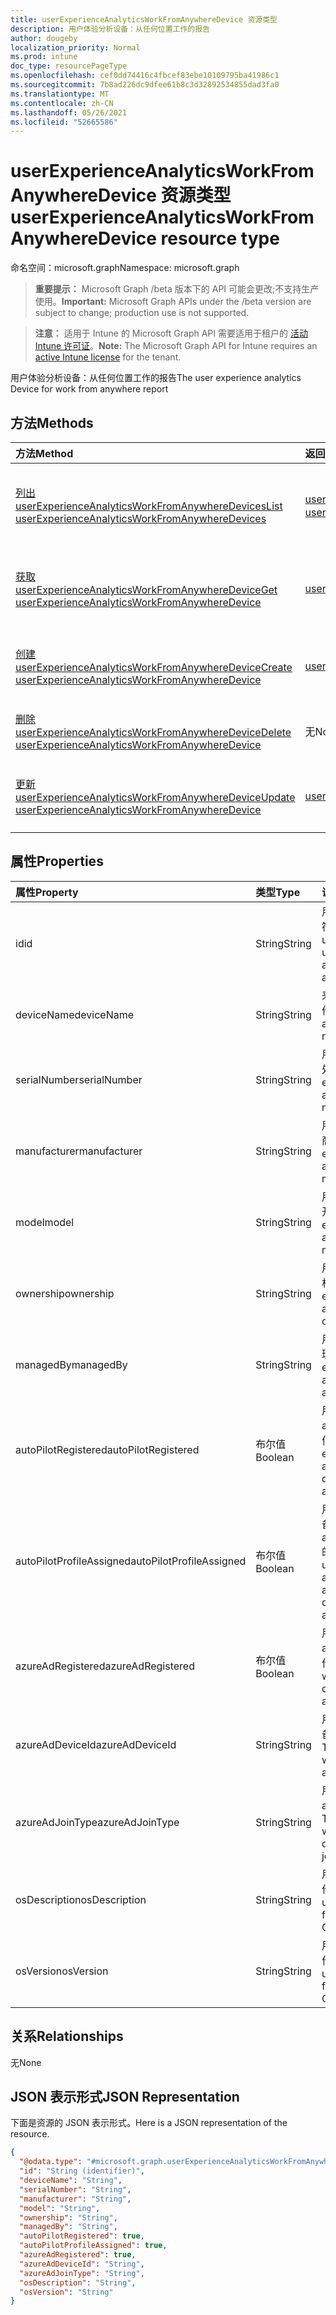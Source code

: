 ```yaml
---
title: userExperienceAnalyticsWorkFromAnywhereDevice 资源类型
description: 用户体验分析设备：从任何位置工作的报告
author: dougeby
localization_priority: Normal
ms.prod: intune
doc_type: resourcePageType
ms.openlocfilehash: cef0dd74416c4fbcef83ebe10109795ba41986c1
ms.sourcegitcommit: 7b8ad226dc9dfee61b8c3d32892534855dad3fa0
ms.translationtype: MT
ms.contentlocale: zh-CN
ms.lasthandoff: 05/26/2021
ms.locfileid: "52665586"
---
```

# <a name="userexperienceanalyticsworkfromanywheredevice-resource-type"></a><span data-ttu-id="6fb75-103">userExperienceAnalyticsWorkFromAnywhereDevice 资源类型</span><span class="sxs-lookup"><span data-stu-id="6fb75-103">userExperienceAnalyticsWorkFromAnywhereDevice resource type</span></span>

<span data-ttu-id="6fb75-104">命名空间：microsoft.graph</span><span class="sxs-lookup"><span data-stu-id="6fb75-104">Namespace: microsoft.graph</span></span>

> <span data-ttu-id="6fb75-105">**重要提示：** Microsoft Graph /beta 版本下的 API 可能会更改;不支持生产使用。</span><span class="sxs-lookup"><span data-stu-id="6fb75-105">**Important:** Microsoft Graph APIs under the /beta version are subject to change; production use is not supported.</span></span>

> <span data-ttu-id="6fb75-106">**注意：** 适用于 Intune 的 Microsoft Graph API 需要适用于租户的 [活动 Intune 许可证](https://go.microsoft.com/fwlink/?linkid=839381)。</span><span class="sxs-lookup"><span data-stu-id="6fb75-106">**Note:** The Microsoft Graph API for Intune requires an [active Intune license](https://go.microsoft.com/fwlink/?linkid=839381) for the tenant.</span></span>

<span data-ttu-id="6fb75-107">用户体验分析设备：从任何位置工作的报告</span><span class="sxs-lookup"><span data-stu-id="6fb75-107">The user experience analytics Device for work from anywhere report</span></span>

## <a name="methods"></a><span data-ttu-id="6fb75-108">方法</span><span class="sxs-lookup"><span data-stu-id="6fb75-108">Methods</span></span>
|<span data-ttu-id="6fb75-109">方法</span><span class="sxs-lookup"><span data-stu-id="6fb75-109">Method</span></span>|<span data-ttu-id="6fb75-110">返回类型</span><span class="sxs-lookup"><span data-stu-id="6fb75-110">Return Type</span></span>|<span data-ttu-id="6fb75-111">说明</span><span class="sxs-lookup"><span data-stu-id="6fb75-111">Description</span></span>|
|:---|:---|:---|
|[<span data-ttu-id="6fb75-112">列出 userExperienceAnalyticsWorkFromAnywhereDevices</span><span class="sxs-lookup"><span data-stu-id="6fb75-112">List userExperienceAnalyticsWorkFromAnywhereDevices</span></span>](../api/intune-devices-userexperienceanalyticsworkfromanywheredevice-list.md)|<span data-ttu-id="6fb75-113">[userExperienceAnalyticsWorkFromAnywhereDevice](../resources/intune-devices-userexperienceanalyticsworkfromanywheredevice.md) 集合</span><span class="sxs-lookup"><span data-stu-id="6fb75-113">[userExperienceAnalyticsWorkFromAnywhereDevice](../resources/intune-devices-userexperienceanalyticsworkfromanywheredevice.md) collection</span></span>|<span data-ttu-id="6fb75-114">列出 [userExperienceAnalyticsWorkFromAnywhereDevice](../resources/intune-devices-userexperienceanalyticsworkfromanywheredevice.md) 对象的属性和关系。</span><span class="sxs-lookup"><span data-stu-id="6fb75-114">List properties and relationships of the [userExperienceAnalyticsWorkFromAnywhereDevice](../resources/intune-devices-userexperienceanalyticsworkfromanywheredevice.md) objects.</span></span>|
|[<span data-ttu-id="6fb75-115">获取 userExperienceAnalyticsWorkFromAnywhereDevice</span><span class="sxs-lookup"><span data-stu-id="6fb75-115">Get userExperienceAnalyticsWorkFromAnywhereDevice</span></span>](../api/intune-devices-userexperienceanalyticsworkfromanywheredevice-get.md)|[<span data-ttu-id="6fb75-116">userExperienceAnalyticsWorkFromAnywhereDevice</span><span class="sxs-lookup"><span data-stu-id="6fb75-116">userExperienceAnalyticsWorkFromAnywhereDevice</span></span>](../resources/intune-devices-userexperienceanalyticsworkfromanywheredevice.md)|<span data-ttu-id="6fb75-117">读取 [userExperienceAnalyticsWorkFromAnywhereDevice 对象的属性和](../resources/intune-devices-userexperienceanalyticsworkfromanywheredevice.md) 关系。</span><span class="sxs-lookup"><span data-stu-id="6fb75-117">Read properties and relationships of the [userExperienceAnalyticsWorkFromAnywhereDevice](../resources/intune-devices-userexperienceanalyticsworkfromanywheredevice.md) object.</span></span>|
|[<span data-ttu-id="6fb75-118">创建 userExperienceAnalyticsWorkFromAnywhereDevice</span><span class="sxs-lookup"><span data-stu-id="6fb75-118">Create userExperienceAnalyticsWorkFromAnywhereDevice</span></span>](../api/intune-devices-userexperienceanalyticsworkfromanywheredevice-create.md)|[<span data-ttu-id="6fb75-119">userExperienceAnalyticsWorkFromAnywhereDevice</span><span class="sxs-lookup"><span data-stu-id="6fb75-119">userExperienceAnalyticsWorkFromAnywhereDevice</span></span>](../resources/intune-devices-userexperienceanalyticsworkfromanywheredevice.md)|<span data-ttu-id="6fb75-120">创建新的 [userExperienceAnalyticsWorkFromAnywhereDevice](../resources/intune-devices-userexperienceanalyticsworkfromanywheredevice.md) 对象。</span><span class="sxs-lookup"><span data-stu-id="6fb75-120">Create a new [userExperienceAnalyticsWorkFromAnywhereDevice](../resources/intune-devices-userexperienceanalyticsworkfromanywheredevice.md) object.</span></span>|
|[<span data-ttu-id="6fb75-121">删除 userExperienceAnalyticsWorkFromAnywhereDevice</span><span class="sxs-lookup"><span data-stu-id="6fb75-121">Delete userExperienceAnalyticsWorkFromAnywhereDevice</span></span>](../api/intune-devices-userexperienceanalyticsworkfromanywheredevice-delete.md)|<span data-ttu-id="6fb75-122">无</span><span class="sxs-lookup"><span data-stu-id="6fb75-122">None</span></span>|<span data-ttu-id="6fb75-123">删除 [userExperienceAnalyticsWorkFromAnywhereDevice](../resources/intune-devices-userexperienceanalyticsworkfromanywheredevice.md)。</span><span class="sxs-lookup"><span data-stu-id="6fb75-123">Deletes a [userExperienceAnalyticsWorkFromAnywhereDevice](../resources/intune-devices-userexperienceanalyticsworkfromanywheredevice.md).</span></span>|
|[<span data-ttu-id="6fb75-124">更新 userExperienceAnalyticsWorkFromAnywhereDevice</span><span class="sxs-lookup"><span data-stu-id="6fb75-124">Update userExperienceAnalyticsWorkFromAnywhereDevice</span></span>](../api/intune-devices-userexperienceanalyticsworkfromanywheredevice-update.md)|[<span data-ttu-id="6fb75-125">userExperienceAnalyticsWorkFromAnywhereDevice</span><span class="sxs-lookup"><span data-stu-id="6fb75-125">userExperienceAnalyticsWorkFromAnywhereDevice</span></span>](../resources/intune-devices-userexperienceanalyticsworkfromanywheredevice.md)|<span data-ttu-id="6fb75-126">更新 [userExperienceAnalyticsWorkFromAnywhereDevice 对象](../resources/intune-devices-userexperienceanalyticsworkfromanywheredevice.md) 的属性。</span><span class="sxs-lookup"><span data-stu-id="6fb75-126">Update the properties of a [userExperienceAnalyticsWorkFromAnywhereDevice](../resources/intune-devices-userexperienceanalyticsworkfromanywheredevice.md) object.</span></span>|

## <a name="properties"></a><span data-ttu-id="6fb75-127">属性</span><span class="sxs-lookup"><span data-stu-id="6fb75-127">Properties</span></span>
|<span data-ttu-id="6fb75-128">属性</span><span class="sxs-lookup"><span data-stu-id="6fb75-128">Property</span></span>|<span data-ttu-id="6fb75-129">类型</span><span class="sxs-lookup"><span data-stu-id="6fb75-129">Type</span></span>|<span data-ttu-id="6fb75-130">说明</span><span class="sxs-lookup"><span data-stu-id="6fb75-130">Description</span></span>|
|:---|:---|:---|
|<span data-ttu-id="6fb75-131">id</span><span class="sxs-lookup"><span data-stu-id="6fb75-131">id</span></span>|<span data-ttu-id="6fb75-132">String</span><span class="sxs-lookup"><span data-stu-id="6fb75-132">String</span></span>|<span data-ttu-id="6fb75-133">用户体验分析的唯一标识符从任何设备工作。</span><span class="sxs-lookup"><span data-stu-id="6fb75-133">The unique identifier of the user experience analytics work from anywhere device.</span></span>|
|<span data-ttu-id="6fb75-134">deviceName</span><span class="sxs-lookup"><span data-stu-id="6fb75-134">deviceName</span></span>|<span data-ttu-id="6fb75-135">String</span><span class="sxs-lookup"><span data-stu-id="6fb75-135">String</span></span>|<span data-ttu-id="6fb75-136">来自任何设备名称的工作。</span><span class="sxs-lookup"><span data-stu-id="6fb75-136">The work from anywhere device's name.</span></span>|
|<span data-ttu-id="6fb75-137">serialNumber</span><span class="sxs-lookup"><span data-stu-id="6fb75-137">serialNumber</span></span>|<span data-ttu-id="6fb75-138">String</span><span class="sxs-lookup"><span data-stu-id="6fb75-138">String</span></span>|<span data-ttu-id="6fb75-139">用户体验随设备序列号随处工作。</span><span class="sxs-lookup"><span data-stu-id="6fb75-139">The user experience work from anywhere device's serial number.</span></span>|
|<span data-ttu-id="6fb75-140">manufacturer</span><span class="sxs-lookup"><span data-stu-id="6fb75-140">manufacturer</span></span>|<span data-ttu-id="6fb75-141">String</span><span class="sxs-lookup"><span data-stu-id="6fb75-141">String</span></span>|<span data-ttu-id="6fb75-142">用户体验从任何设备制造商处工作。</span><span class="sxs-lookup"><span data-stu-id="6fb75-142">The user experience work from anywhere device's manufacturer.</span></span>|
|<span data-ttu-id="6fb75-143">model</span><span class="sxs-lookup"><span data-stu-id="6fb75-143">model</span></span>|<span data-ttu-id="6fb75-144">String</span><span class="sxs-lookup"><span data-stu-id="6fb75-144">String</span></span>|<span data-ttu-id="6fb75-145">用户体验从任何设备型号开始工作。</span><span class="sxs-lookup"><span data-stu-id="6fb75-145">The user experience work from anywhere device's model.</span></span>|
|<span data-ttu-id="6fb75-146">ownership</span><span class="sxs-lookup"><span data-stu-id="6fb75-146">ownership</span></span>|<span data-ttu-id="6fb75-147">String</span><span class="sxs-lookup"><span data-stu-id="6fb75-147">String</span></span>|<span data-ttu-id="6fb75-148">用户体验从任何设备所有权开始工作。</span><span class="sxs-lookup"><span data-stu-id="6fb75-148">The user experience work from anywhere device's ownership.</span></span>|
|<span data-ttu-id="6fb75-149">managedBy</span><span class="sxs-lookup"><span data-stu-id="6fb75-149">managedBy</span></span>|<span data-ttu-id="6fb75-150">String</span><span class="sxs-lookup"><span data-stu-id="6fb75-150">String</span></span>|<span data-ttu-id="6fb75-151">用户体验从设备的任何管理代理工作。</span><span class="sxs-lookup"><span data-stu-id="6fb75-151">The user experience work from anywhere management agent of the device.</span></span>|
|<span data-ttu-id="6fb75-152">autoPilotRegistered</span><span class="sxs-lookup"><span data-stu-id="6fb75-152">autoPilotRegistered</span></span>|<span data-ttu-id="6fb75-153">布尔值</span><span class="sxs-lookup"><span data-stu-id="6fb75-153">Boolean</span></span>|<span data-ttu-id="6fb75-154">用户体验从 intune 设备的 autopilotRegistered 的任何位置工作。</span><span class="sxs-lookup"><span data-stu-id="6fb75-154">The user experience work from anywhere intune device's autopilotRegistered.</span></span>|
|<span data-ttu-id="6fb75-155">autoPilotProfileAssigned</span><span class="sxs-lookup"><span data-stu-id="6fb75-155">autoPilotProfileAssigned</span></span>|<span data-ttu-id="6fb75-156">布尔值</span><span class="sxs-lookup"><span data-stu-id="6fb75-156">Boolean</span></span>|<span data-ttu-id="6fb75-157">用户体验分析从 intune 设备的 autopilotProfileAssigned 的任何位置工作。</span><span class="sxs-lookup"><span data-stu-id="6fb75-157">The user experience analytics work from anywhere intune device's autopilotProfileAssigned.</span></span>|
|<span data-ttu-id="6fb75-158">azureAdRegistered</span><span class="sxs-lookup"><span data-stu-id="6fb75-158">azureAdRegistered</span></span>|<span data-ttu-id="6fb75-159">布尔值</span><span class="sxs-lookup"><span data-stu-id="6fb75-159">Boolean</span></span>|<span data-ttu-id="6fb75-160">用户体验从任何设备的 azureAdRegistered 工作。</span><span class="sxs-lookup"><span data-stu-id="6fb75-160">The user experience work from anywhere device's azureAdRegistered.</span></span>|
|<span data-ttu-id="6fb75-161">azureAdDeviceId</span><span class="sxs-lookup"><span data-stu-id="6fb75-161">azureAdDeviceId</span></span>|<span data-ttu-id="6fb75-162">String</span><span class="sxs-lookup"><span data-stu-id="6fb75-162">String</span></span>|<span data-ttu-id="6fb75-163">用户体验从 Azure Ad 设备 ID 的任何位置工作。</span><span class="sxs-lookup"><span data-stu-id="6fb75-163">The user experience work from anywhere azure Ad device Id.</span></span>|
|<span data-ttu-id="6fb75-164">azureAdJoinType</span><span class="sxs-lookup"><span data-stu-id="6fb75-164">azureAdJoinType</span></span>|<span data-ttu-id="6fb75-165">String</span><span class="sxs-lookup"><span data-stu-id="6fb75-165">String</span></span>|<span data-ttu-id="6fb75-166">用户体验从任何设备的 azure Ad joinType 工作。</span><span class="sxs-lookup"><span data-stu-id="6fb75-166">The user experience work from anywhere device's azure Ad joinType.</span></span>|
|<span data-ttu-id="6fb75-167">osDescription</span><span class="sxs-lookup"><span data-stu-id="6fb75-167">osDescription</span></span>|<span data-ttu-id="6fb75-168">String</span><span class="sxs-lookup"><span data-stu-id="6fb75-168">String</span></span>|<span data-ttu-id="6fb75-169">用户体验从任何设备的操作系统说明工作。</span><span class="sxs-lookup"><span data-stu-id="6fb75-169">The user experience work from anywhere device's OS Description.</span></span>|
|<span data-ttu-id="6fb75-170">osVersion</span><span class="sxs-lookup"><span data-stu-id="6fb75-170">osVersion</span></span>|<span data-ttu-id="6fb75-171">String</span><span class="sxs-lookup"><span data-stu-id="6fb75-171">String</span></span>|<span data-ttu-id="6fb75-172">用户体验从任何设备的操作系统版本工作。</span><span class="sxs-lookup"><span data-stu-id="6fb75-172">The user experience work from anywhere device's OS Version.</span></span>|

## <a name="relationships"></a><span data-ttu-id="6fb75-173">关系</span><span class="sxs-lookup"><span data-stu-id="6fb75-173">Relationships</span></span>
<span data-ttu-id="6fb75-174">无</span><span class="sxs-lookup"><span data-stu-id="6fb75-174">None</span></span>

## <a name="json-representation"></a><span data-ttu-id="6fb75-175">JSON 表示形式</span><span class="sxs-lookup"><span data-stu-id="6fb75-175">JSON Representation</span></span>
<span data-ttu-id="6fb75-176">下面是资源的 JSON 表示形式。</span><span class="sxs-lookup"><span data-stu-id="6fb75-176">Here is a JSON representation of the resource.</span></span>
<!-- {
  "blockType": "resource",
  "keyProperty": "id",
  "@odata.type": "microsoft.graph.userExperienceAnalyticsWorkFromAnywhereDevice"
}
-->
``` json
{
  "@odata.type": "#microsoft.graph.userExperienceAnalyticsWorkFromAnywhereDevice",
  "id": "String (identifier)",
  "deviceName": "String",
  "serialNumber": "String",
  "manufacturer": "String",
  "model": "String",
  "ownership": "String",
  "managedBy": "String",
  "autoPilotRegistered": true,
  "autoPilotProfileAssigned": true,
  "azureAdRegistered": true,
  "azureAdDeviceId": "String",
  "azureAdJoinType": "String",
  "osDescription": "String",
  "osVersion": "String"
}
```




